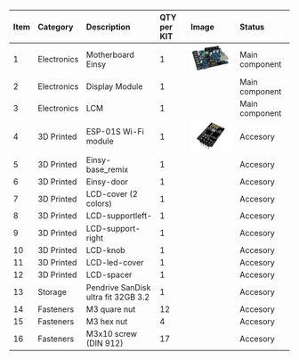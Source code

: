 | Item | Category | Description | QTY per KIT | Image | Status |
| :--- | :--- | :--- | :--- | :--- | :--- |
| 1 | Electronics | Motherboard Einsy | 1 | ![Einsy](/pics-for-tables/einsy_mk3.5_motherboard_00.png) | Main component |
| 2 | Electronics | Display Module | 1 | | Main component |
| 3 | Electronics | LCM | 1 | | Main component |
| 4 | 3D Printed | ESP-01S Wi-Fi module | 1 | ![ESP-01S](/pics-for-tables/RMX35-01.png)| Accesory |
| 5 | 3D Printed | Einsy-base_remix | 1 | | Accesory |
| 6 | 3D Printed | Einsy-door | 1 | | Accesory |
| 7 | 3D Printed | LCD-cover (2 colors) | 1 | | Accesory |
| 8 | 3D Printed | LCD-supportleft- | 1 | | Accesory |
| 9 | 3D Printed | LCD-support-right | 1 | | Accesory |
| 10 | 3D Printed | LCD-knob | 1 | | Accesory |
| 11 | 3D Printed | LCD-led-cover | 1 | | Accesory |
| 12 | 3D Printed | LCD-spacer | 1 | | Accesory |
| 13 | Storage | Pendrive SanDisk ultra fit 32GB 3.2 | 1 | | Accesory |
| 14 | Fasteners | M3 quare nut | 12 | | Accesory |
| 15 | Fasteners | M3 hex nut | 4 | | Accesory |
| 16 | Fasteners | M3x10 screw (DIN 912) | 17 | | Accesory |